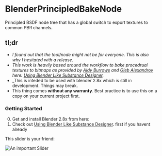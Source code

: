 # BlenderPrincipledBakeNode
Principled BSDF node tree that has a global switch to export textures to common PBR channels.

## tl;dr
* _I found out that the tool/node might not be for everyone. This is also why I hesitated with a release._
* _This work is heavily based around the workflow to bake procedrual textures to bitmaps as provided by [Aidy Burrows](https://twitter.com/AidyBurrows3D "@aidyburrows's twitter") and [Gleb Alexandrov](https://twitter.com/gleb_alexandrov "@gleb_alexandrov's twitter") here: [Using Blender Like Substance Designer](https://www.creativeshrimp.com/blender-substance-designer.html)._
* _This is inteded to be used with blender 2.8x which is still in development. Things may break.
* This thing comes __without any warranty__. Best practice is to use this on a copy on your current project first.


### Getting Started

0. Get and install Blender 2.8x from here: 
1. Check out [Using Blender Like Substance Designer](https://www.creativeshrimp.com/blender-substance-designer.html). first if you havent already

This slider is your friend:

![An important Slider](https://media.giphy.com/media/MZGRMSlRaxgITXaxA9/giphy.gif)
